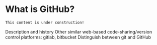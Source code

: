 # What is GitHub?

```{note}
This content is under construction!
```

Description and history
Other similar web-based code-sharing/version control platforms: gitlab, bitbucket
Distinguish between git and GitHub
